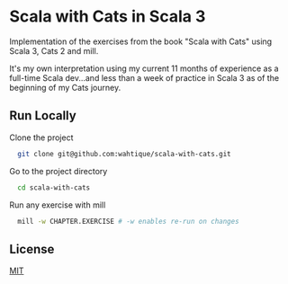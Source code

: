 
# Scala with Cats in Scala 3

Implementation of the exercises from the book "Scala with Cats" using Scala 3, Cats 2 and mill.

It's my own interpretation using my current 11 months of experience as a full-time Scala dev...and less than a week of practice in Scala 3 as of the beginning of my Cats journey. 

## Run Locally

Clone the project

```bash
  git clone git@github.com:wahtique/scala-with-cats.git
```

Go to the project directory

```bash
  cd scala-with-cats
```

Run any exercise with mill

```bash
  mill -w CHAPTER.EXERCISE # -w enables re-run on changes
```

## License

[MIT](https://choosealicense.com/licenses/mit/)

